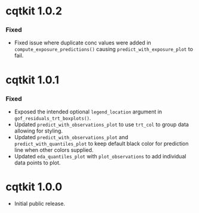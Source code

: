 # cqtkit 1.0.2

### Fixed 
* Fixed issue where duplicate conc values were added in `compute_exposure_predictions()` causing `predict_with_exposure_plot` to fail.


# cqtkit 1.0.1

### Fixed
* Exposed the intended optional `legend_location` argument in `gof_residuals_trt_boxplots()`.
* Updated `predict_with_observations_plot` to use `trt_col` to group data allowing for styling.
* Updated `predict_with_observations_plot` and `predict_with_quantiles_plot` to keep default black color
for prediction line when other colors supplied.
* Updated `eda_quantiles_plot` with `plot_observations` to add individual data points to plot.

# cqtkit 1.0.0

* Initial public release.
